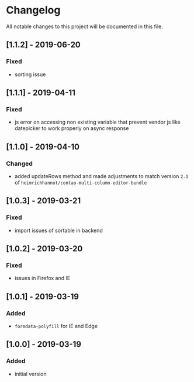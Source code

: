 # Changelog
All notable changes to this project will be documented in this file.

## [1.1.2] - 2019-06-20

### Fixed
- sorting issue

## [1.1.1] - 2019-04-11

### Fixed
- js error on accessing non existing variable that prevent vendor js like datepicker to work properly on async response 

## [1.1.0] - 2019-04-10

### Changed
- added updateRows method and made adjustments to match version `2.1` of `heimrichhannot/contao-multi-column-editor-bundle`

## [1.0.3] - 2019-03-21

### Fixed
- import issues of sortable in backend

## [1.0.2] - 2019-03-20

### Fixed
- issues in Firefox and IE

## [1.0.1] - 2019-03-19

### Added
- `formdata-polyfill` for IE and Edge

## [1.0.0] - 2019-03-19

### Added
- initial version
